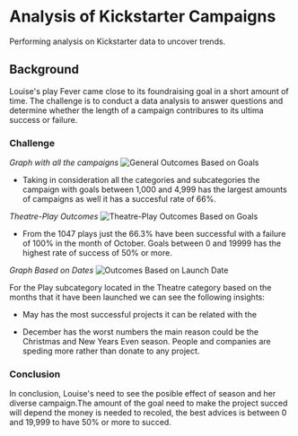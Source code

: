 # Analysis of Kickstarter Campaigns
Performing analysis on Kickstarter data to uncover trends.

## Background
Louise's play Fever came close to its foundraising goal in a short amount of time. 
The challenge is to conduct a data analysis to answer questions and determine whether the length of a campaign contribures to its ultima success or failure. 

### Challenge

*Graph with all the campaigns*
![General Outcomes Based on Goals](https://user-images.githubusercontent.com/44789805/65734156-869a2800-e086-11e9-86fb-727b34f852bb.png)

  * Taking in consideration all the categories and subcategories the campaign with goals between 1,000 and 4,999 has the largest amounts of campaigns as well it has a succesful rate of 66%.

*Theatre-Play Outcomes*
![Theatre-Play Outcomes Based on Goals](https://user-images.githubusercontent.com/44789805/65734167-9ade2500-e086-11e9-82f7-9b67eb146e27.png)

  * From the 1047 plays just the 66.3% have been successful with a failure of 100% in the month of October. Goals between 0 and 19999 has the highest rate of success of 50% or more. 

*Graph Based on Dates*
![Outcomes Based on Launch Date](https://user-images.githubusercontent.com/44789805/65734190-b1847c00-e086-11e9-9616-8f51d9514998.png)

For the Play subcategory located in the Theatre category based on the months that it have been launched we can see the following insights:

  * May has the most successful projects it can be related with the 
  
  * December has the worst numbers the main reason could be the Christmas and New Years Even season. People and companies are speding more rather than donate to any project. 


### Conclusion
In conclusion, Louise's need to see the posible effect of season and her diverse campaign.The amount of the goal need to make the project succed will depend the money is needed to recoled, the best advices is between 0 and 19,999 to have 50% or more to succed. 
